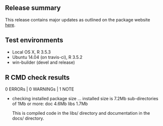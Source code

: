 ## Release summary
This release contains major updates as outlined on the package 
website [here](https://innovationvalueinitiative.github.io/hesim/news/index.html).

## Test environments
* Local OS X, R 3.5.3
* Ubuntu 14.04 (on travis-ci), R 3.5.2
* win-builder (devel and release)

## R CMD check results
0 ERRORs | 0 WARNINGs | 1 NOTE

* checking installed package size ...
    installed size is  7.2Mb
    sub-directories of 1Mb or more:
      doc    4.6Mb
      libs   1.7Mb
      
  This is compiled code in the libs/ directory and documentation in the docs/ directory. 

